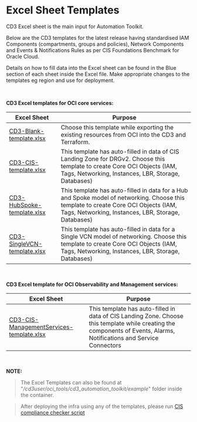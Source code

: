 # **Excel Sheet Templates**
CD3 Excel sheet is the main input for Automation Toolkit.

Below are the CD3 templates for the latest release having standardised IAM Components (compartments, groups and policies), Network Components and Events & Notifications Rules as per CIS Foundations Benchmark for Oracle Cloud.

Details on how to fill data into the Excel sheet can be found in the Blue section of each sheet inside the Excel file. Make appropriate changes to the templates eg region and use for deployment.

<br>

**CD3 Excel templates for OCI core services:**

|Excel Sheet  | Purpose                                                                                                                    | 
|-----------|----------------------------------------------------------------------------------------------------------------------------|
| [CD3-Blank-template.xlsx](https://github.com/oracle-devrel/cd3-automation-toolkit/blob/main/cd3_automation_toolkit/example/CD3-Blank-template.xlsx)   | 	Choose this template while exporting the existing resources from OCI into the CD3 and Terraform.| 
| [CD3-CIS-template.xlsx](https://github.com/oracle-devrel/cd3-automation-toolkit/blob/main/cd3_automation_toolkit/example/CD3-CIS-template.xlsx)      | This template has auto-filled in data of CIS Landing Zone for DRGv2. Choose this template to create Core OCI Objects (IAM, Tags, Networking, Instances, LBR, Storage, Databases) |
|[CD3-HubSpoke-template.xlsx](https://github.com/oracle-devrel/cd3-automation-toolkit/blob/main/cd3_automation_toolkit/example/CD3-HubSpoke-template.xlsx)        | This template has auto-filled in data for a Hub and Spoke model of networking. Choose this template to create Core OCI Objects (IAM, Tags, Networking, Instances, LBR, Storage, Databases)|
|[CD3-SingleVCN-template.xlsx](https://github.com/oracle-devrel/cd3-automation-toolkit/blob/main/cd3_automation_toolkit/example/CD3-SingleVCN-template.xlsx)      | This template has auto-filled in data for a Single VCN model of networking. Choose this template to create Core OCI Objects (IAM, Tags, Networking, Instances, LBR, Storage, Databases)|


<br>

**CD3 Excel template for OCI Observability and Management services:**


|Excel Sheet| Purpose                                                                                                                    | 
|-----------|----------------------------------------------------------------------------------------------------------------------------|
|[CD3-CIS-ManagementServices-template.xlsx](https://github.com/oracle-devrel/cd3-automation-toolkit/blob/main/cd3_automation_toolkit/example/CD3-CIS-ManagementServices-template.xlsx) | This template has auto-filled in data of CIS Landing Zone. Choose this template while creating the components of Events, Alarms, Notifications and Service Connectors|

<br>

**NOTE:**

> The Excel Templates can also be found at "_/cd3user/oci_tools/cd3_automation_toolkit/example_" folder  inside the container.

> After deploying the infra using any of the templates, please run [CIS compliance checker script](CISFeatures.md)
